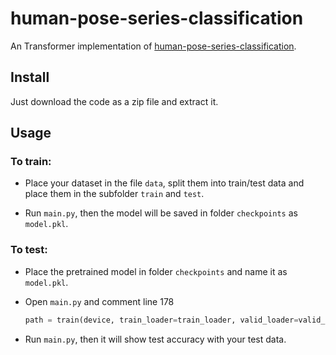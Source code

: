 # human-pose-series-classification

An Transformer implementation of <a href="https://github.com/Wedding33/Classification-of-human-posture">human-pose-series-classification</a>.

## Install

Just download the code as a zip file and extract it.

## Usage

### To train:

- Place your dataset in the file `data`, split them into train/test data and place them in the subfolder `train` and `test`.

- Run `main.py`, then the model will be saved in folder `checkpoints` as `model.pkl`.

### To test:

- Place the pretrained model in folder `checkpoints` and name it as `model.pkl`.

- Open `main.py` and comment line 178

  ```python
  path = train(device, train_loader=train_loader, valid_loader=valid_loader, epochs=epochs)
  ```

- Run `main.py`, then it will show test accuracy with your test data.
